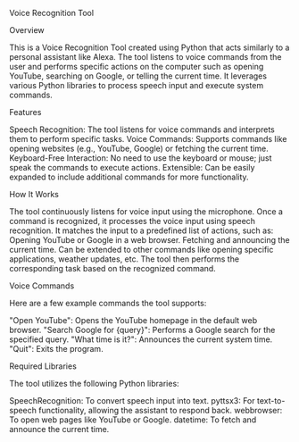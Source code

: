 Voice Recognition Tool

Overview

This is a Voice Recognition Tool created using Python that acts similarly to a personal assistant like Alexa. The tool listens to voice commands from the user and performs specific actions on the computer such as opening YouTube, searching on Google, or telling the current time. It leverages various Python libraries to process speech input and execute system commands.

Features

Speech Recognition: The tool listens for voice commands and interprets them to perform specific tasks.
Voice Commands: Supports commands like opening websites (e.g., YouTube, Google) or fetching the current time.
Keyboard-Free Interaction: No need to use the keyboard or mouse; just speak the commands to execute actions.
Extensible: Can be easily expanded to include additional commands for more functionality.

How It Works

The tool continuously listens for voice input using the microphone.
Once a command is recognized, it processes the voice input using speech recognition.
It matches the input to a predefined list of actions, such as:
Opening YouTube or Google in a web browser.
Fetching and announcing the current time.
Can be extended to other commands like opening specific applications, weather updates, etc.
The tool then performs the corresponding task based on the recognized command.

Voice Commands

Here are a few example commands the tool supports:

"Open YouTube": Opens the YouTube homepage in the default web browser.
"Search Google for {query}": Performs a Google search for the specified query.
"What time is it?": Announces the current system time.
"Quit": Exits the program.

Required Libraries

The tool utilizes the following Python libraries:

SpeechRecognition: To convert speech input into text.
pyttsx3: For text-to-speech functionality, allowing the assistant to respond back.
webbrowser: To open web pages like YouTube or Google.
datetime: To fetch and announce the current time.
